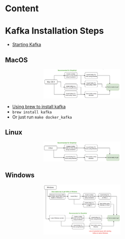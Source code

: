 # Content

# Kafka Installation Steps

- [Starting Kafka](https://www.conduktor.io/kafka/starting-kafka)

## MacOS

<p align="center">
<img src="./diagrams/image-27.png" width="50%" />
</p>

- [Using brew to install kafka](https://learn.conduktor.io/kafka/how-to-install-apache-kafka-on-mac-with-homebrew/)
- `brew install kafka`
- Or just run `make docker_kafka`

## Linux

<p align="center">
<img src="./diagrams/image-28.png" width="50%" />
</p>

## Windows

<p align="center">
<img src="./diagrams/image-29.png" width="50%" />
</p>
